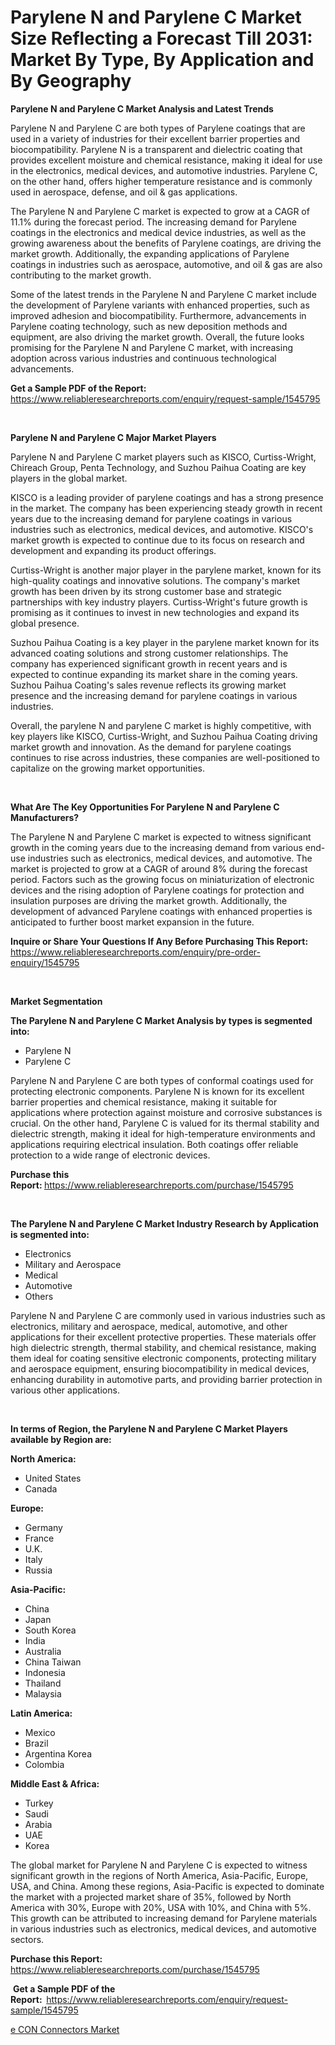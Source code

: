 <p><h1>Parylene N and Parylene C Market Size Reflecting a Forecast Till 2031: Market By Type, By Application and By Geography</h1></p><p><strong>Parylene N and Parylene C Market Analysis and Latest Trends</strong></p>
<p><p>Parylene N and Parylene C are both types of Parylene coatings that are used in a variety of industries for their excellent barrier properties and biocompatibility. Parylene N is a transparent and dielectric coating that provides excellent moisture and chemical resistance, making it ideal for use in the electronics, medical devices, and automotive industries. Parylene C, on the other hand, offers higher temperature resistance and is commonly used in aerospace, defense, and oil & gas applications.</p><p>The Parylene N and Parylene C market is expected to grow at a CAGR of 11.1% during the forecast period. The increasing demand for Parylene coatings in the electronics and medical device industries, as well as the growing awareness about the benefits of Parylene coatings, are driving the market growth. Additionally, the expanding applications of Parylene coatings in industries such as aerospace, automotive, and oil & gas are also contributing to the market growth.</p><p>Some of the latest trends in the Parylene N and Parylene C market include the development of Parylene variants with enhanced properties, such as improved adhesion and biocompatibility. Furthermore, advancements in Parylene coating technology, such as new deposition methods and equipment, are also driving the market growth. Overall, the future looks promising for the Parylene N and Parylene C market, with increasing adoption across various industries and continuous technological advancements.</p></p>
<p><strong>Get a Sample PDF of the Report:&nbsp;</strong> <a href="https://www.reliableresearchreports.com/enquiry/request-sample/1545795">https://www.reliableresearchreports.com/enquiry/request-sample/1545795</a></p>
<p>&nbsp;</p>
<p><strong>Parylene N and Parylene C Major Market Players</strong></p>
<p><p>Parylene N and Parylene C market players such as KISCO, Curtiss-Wright, Chireach Group, Penta Technology, and Suzhou Paihua Coating are key players in the global market. </p><p>KISCO is a leading provider of parylene coatings and has a strong presence in the market. The company has been experiencing steady growth in recent years due to the increasing demand for parylene coatings in various industries such as electronics, medical devices, and automotive. KISCO's market growth is expected to continue due to its focus on research and development and expanding its product offerings.</p><p>Curtiss-Wright is another major player in the parylene market, known for its high-quality coatings and innovative solutions. The company's market growth has been driven by its strong customer base and strategic partnerships with key industry players. Curtiss-Wright's future growth is promising as it continues to invest in new technologies and expand its global presence.</p><p>Suzhou Paihua Coating is a key player in the parylene market known for its advanced coating solutions and strong customer relationships. The company has experienced significant growth in recent years and is expected to continue expanding its market share in the coming years. Suzhou Paihua Coating's sales revenue reflects its growing market presence and the increasing demand for parylene coatings in various industries.</p><p>Overall, the parylene N and parylene C market is highly competitive, with key players like KISCO, Curtiss-Wright, and Suzhou Paihua Coating driving market growth and innovation. As the demand for parylene coatings continues to rise across industries, these companies are well-positioned to capitalize on the growing market opportunities.</p></p>
<p>&nbsp;</p>
<p><strong>What Are The Key Opportunities For Parylene N and Parylene C Manufacturers?</strong></p>
<p><p>The Parylene N and Parylene C market is expected to witness significant growth in the coming years due to the increasing demand from various end-use industries such as electronics, medical devices, and automotive. The market is projected to grow at a CAGR of around 8% during the forecast period. Factors such as the growing focus on miniaturization of electronic devices and the rising adoption of Parylene coatings for protection and insulation purposes are driving the market growth. Additionally, the development of advanced Parylene coatings with enhanced properties is anticipated to further boost market expansion in the future.</p></p>
<p><strong>Inquire or Share Your Questions If Any Before Purchasing This Report:</strong> <a href="https://www.reliableresearchreports.com/enquiry/pre-order-enquiry/1545795">https://www.reliableresearchreports.com/enquiry/pre-order-enquiry/1545795</a></p>
<p>&nbsp;</p>
<p><strong>Market Segmentation</strong></p>
<p><strong>The Parylene N and Parylene C Market Analysis by types is segmented into:</strong></p>
<p><ul><li>Parylene N</li><li>Parylene C</li></ul></p>
<p><p>Parylene N and Parylene C are both types of conformal coatings used for protecting electronic components. Parylene N is known for its excellent barrier properties and chemical resistance, making it suitable for applications where protection against moisture and corrosive substances is crucial. On the other hand, Parylene C is valued for its thermal stability and dielectric strength, making it ideal for high-temperature environments and applications requiring electrical insulation. Both coatings offer reliable protection to a wide range of electronic devices.</p></p>
<p><strong>Purchase this Report:&nbsp;</strong><a href="https://www.reliableresearchreports.com/purchase/1545795">https://www.reliableresearchreports.com/purchase/1545795</a></p>
<p>&nbsp;</p>
<p><strong>The Parylene N and Parylene C Market Industry Research by Application is segmented into:</strong></p>
<p><ul><li>Electronics</li><li>Military and Aerospace</li><li>Medical</li><li>Automotive</li><li>Others</li></ul></p>
<p><p>Parylene N and Parylene C are commonly used in various industries such as electronics, military and aerospace, medical, automotive, and other applications for their excellent protective properties. These materials offer high dielectric strength, thermal stability, and chemical resistance, making them ideal for coating sensitive electronic components, protecting military and aerospace equipment, ensuring biocompatibility in medical devices, enhancing durability in automotive parts, and providing barrier protection in various other applications.</p></p>
<p>&nbsp;</p>
<p><strong>In terms of Region, the Parylene N and Parylene C Market Players available by Region are:</strong></p>
<p>
    <p> <strong> North America: </strong>
        <ul>
            <li>United States</li>
            <li>Canada</li>
        </ul>
        </p> 
    <p> <strong> Europe: </strong>
        <ul>
            <li>Germany</li>
            <li>France</li>
            <li>U.K.</li>
            <li>Italy</li>
            <li>Russia</li>
        </ul>
        </p> 
    <p> <strong> Asia-Pacific: </strong>
        <ul>
            <li>China</li>
            <li>Japan</li>
            <li>South Korea</li>
            <li>India</li>
            <li>Australia</li>
            <li>China Taiwan</li>
            <li>Indonesia</li>
            <li>Thailand</li>
            <li>Malaysia</li>
        </ul>
        </p> 
    <p> <strong> Latin America: </strong>
        <ul>
            <li>Mexico</li>
            <li>Brazil</li>
            <li>Argentina Korea</li>
            <li>Colombia</li>
        </ul>
        </p> 
    <p> <strong> Middle East & Africa: </strong>
        <ul>
            <li>Turkey</li>
            <li>Saudi</li>
            <li>Arabia</li>
            <li>UAE</li>
            <li>Korea</li>
        </ul>
    </p>
    </p>
<p><p>The global market for Parylene N and Parylene C is expected to witness significant growth in the regions of North America, Asia-Pacific, Europe, USA, and China. Among these regions, Asia-Pacific is expected to dominate the market with a projected market share of 35%, followed by North America with 30%, Europe with 20%, USA with 10%, and China with 5%. This growth can be attributed to increasing demand for Parylene materials in various industries such as electronics, medical devices, and automotive sectors.</p></p>
<p><strong>Purchase this Report: </strong><a href="https://www.reliableresearchreports.com/purchase/1545795">https://www.reliableresearchreports.com/purchase/1545795</a></p>
<p>&nbsp;<strong>Get a Sample PDF of the Report:&nbsp;&nbsp;</strong><a href="https://www.reliableresearchreports.com/enquiry/request-sample/1545795">https://www.reliableresearchreports.com/enquiry/request-sample/1545795</a></p>
<p><strong></strong></p>
<p><p><a href="https://bubble-tree-ea4.notion.site/e-CON-Connectors-Market-Centers-on-Aspects-such-as-Market-Growth-Market-Share-Market-Opportunity--521a1a014e9248a182bd4c1c2ab9a9bf">e CON Connectors Market</a></p></p>